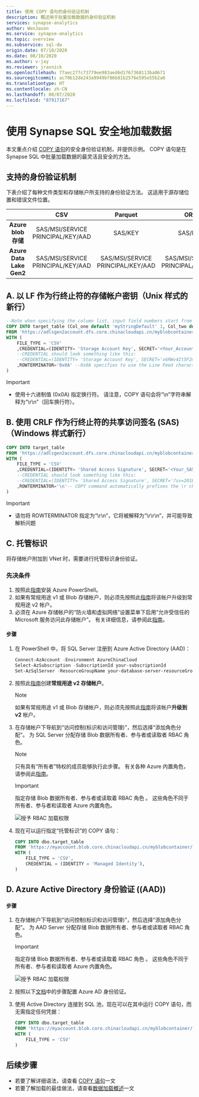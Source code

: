 ```yaml
---
title: 使用 COPY 语句的身份验证机制
description: 概述用于批量加载数据的身份验证机制
services: synapse-analytics
author: WenJason
ms.service: synapse-analytics
ms.topic: overview
ms.subservice: sql-dw
origin.date: 07/10/2020
ms.date: 08/10/2020
ms.author: v-jay
ms.reviewer: jrasnick
ms.openlocfilehash: 77aec277c73779ee983aed6d1767368113ba0671
ms.sourcegitcommit: ac70b12de243a9949bf86b81b2576e595e55b2a6
ms.translationtype: HT
ms.contentlocale: zh-CN
ms.lasthandoff: 08/07/2020
ms.locfileid: "87917167"
---
```

# <a name="securely-load-data-using-synapse-sql"></a>使用 Synapse SQL 安全地加载数据

本文重点介绍 [COPY 语句](https://docs.microsoft.com/sql/t-sql/statements/copy-into-transact-sql?view=azure-sqldw-latest)的安全身份验证机制，并提供示例。 COPY 语句是在 Synapse SQL 中批量加载数据的最灵活且安全的方法。
## <a name="supported-authentication-mechanisms"></a>支持的身份验证机制

下表介绍了每种文件类型和存储帐户所支持的身份验证方法。 这适用于源存储位置和错误文件位置。

|                          |                CSV                |              Parquet              |                ORC                |
| :----------------------: | :-------------------------------: | :-------------------------------: | :-------------------------------: |
|  **Azure blob 存储**  | SAS/MSI/SERVICE PRINCIPAL/KEY/AAD |              SAS/KEY              |              SAS/KEY              |
| **Azure Data Lake Gen2** | SAS/MSI/SERVICE PRINCIPAL/KEY/AAD | SAS/MSI/SERVICE PRINCIPAL/KEY/AAD | SAS/MSI/SERVICE PRINCIPAL/KEY/AAD |

## <a name="a-storage-account-key-with-lf-as-the-row-terminator-unix-style-new-line"></a>A. 以 LF 作为行终止符的存储帐户密钥（Unix 样式的新行）


```sql
--Note when specifying the column list, input field numbers start from 1
COPY INTO target_table (Col_one default 'myStringDefault' 1, Col_two default 1 3)
FROM 'https://adlsgen2account.dfs.core.chinacloudapi.cn/myblobcontainer/folder1/'
WITH (
    FILE_TYPE = 'CSV'
    ,CREDENTIAL=(IDENTITY= 'Storage Account Key', SECRET='<Your_Account_Key>')
    --CREDENTIAL should look something like this:
    --CREDENTIAL=(IDENTITY= 'Storage Account Key', SECRET='x6RWv4It5F2msnjelv3H4DA80n0QW0daPdw43jM0nyetx4c6CpDkdj3986DX5AHFMIf/YN4y6kkCnU8lb+Wx0Pj+6MDw=='),
    ,ROWTERMINATOR='0x0A' --0x0A specifies to use the Line Feed character (Unix based systems)
)
```
> [!IMPORTANT]
>
> - 使用十六进制值 (0x0A) 指定换行符。 请注意，COPY 语句会将“\n”字符串解释为“\r\n”（回车换行符）。

## <a name="b-shared-access-signatures-sas-with-crlf-as-the-row-terminator-windows-style-new-line"></a>B. 使用 CRLF 作为行终止符的共享访问签名 (SAS)（Windows 样式新行）
```sql
COPY INTO target_table
FROM 'https://adlsgen2account.dfs.core.chinacloudapi.cn/myblobcontainer/folder1/'
WITH (
    FILE_TYPE = 'CSV'
    ,CREDENTIAL=(IDENTITY= 'Shared Access Signature', SECRET='<Your_SAS_Token>')
    --CREDENTIAL should look something like this:
    --CREDENTIAL=(IDENTITY= 'Shared Access Signature', SECRET='?sv=2018-03-28&ss=bfqt&srt=sco&sp=rl&st=2016-10-17T20%3A14%3A55Z&se=2021-10-18T20%3A19%3A00Z&sig=IEoOdmeYnE9%2FKiJDSFSYsz4AkNa%2F%2BTx61FuQ%2FfKHefqoBE%3D'),
    ,ROWTERMINATOR='\n'-- COPY command automatically prefixes the \r character when \n (newline) is specified. This results in carriage return newline (\r\n) for Windows based systems.
)
```

> [!IMPORTANT]
>
> - 请勿将 ROWTERMINATOR 指定为“\r\n”，它将被解释为“\r\r\n”，并可能导致解析问题

## <a name="c-managed-identity"></a>C. 托管标识

将存储帐户附加到 VNet 时，需要进行托管标识身份验证。 

### <a name="prerequisites"></a>先决条件

1. 按照此[指南](https://docs.microsoft.com/powershell/azure/install-az-ps?toc=/synapse-analytics/sql-data-warehouse/toc.json&bc=/synapse-analytics/sql-data-warehouse/breadcrumb/toc.json)安装 Azure PowerShell。
2. 如果有常规用途 v1 或 Blob 存储帐户，则必须先按照此[指南](../../storage/common/storage-account-upgrade.md?toc=/synapse-analytics/sql-data-warehouse/toc.json&bc=/synapse-analytics/sql-data-warehouse/breadcrumb/toc.json)将该帐户升级到常规用途 v2 帐户。
3. 必须在 Azure 存储帐户的“防火墙和虚拟网络”设置菜单下启用“允许受信任的 Microsoft 服务访问此存储帐户”。 有关详细信息，请参阅此[指南](../../storage/common/storage-network-security.md?toc=/synapse-analytics/sql-data-warehouse/toc.json&bc=/synapse-analytics/sql-data-warehouse/breadcrumb/toc.json#exceptions)。
#### <a name="steps"></a>步骤

1. 在 PowerShell 中，将 SQL Server 注册到 Azure Active Directory (AAD)：

   ```powershell
   Connect-AzAccount -Environment AzureChinaCloud
   Select-AzSubscription -SubscriptionId your-subscriptionId
   Set-AzSqlServer -ResourceGroupName your-database-server-resourceGroup -ServerName your-database-servername -AssignIdentity
   ```

2. 按照此[指南](../../storage/common/storage-account-create.md?toc=/synapse-analytics/sql-data-warehouse/toc.json&bc=/synapse-analytics/sql-data-warehouse/breadcrumb/toc.json)创建**常规用途 v2 存储帐户**。

   > [!NOTE]
   > 如果有常规用途 v1 或 Blob 存储帐户，则必须先按照此[指南](../../storage/common/storage-account-upgrade.md?toc=/synapse-analytics/sql-data-warehouse/toc.json&bc=/synapse-analytics/sql-data-warehouse/breadcrumb/toc.json)将该帐户**升级到 v2** 帐户。

3. 在存储帐户下导航到“访问控制(标识和访问管理)”，然后选择“添加角色分配”。 为 SQL Server 分配存储 Blob 数据所有者、参与者或读取者 RBAC 角色。

   > [!NOTE]
   > 只有具有“所有者”特权的成员能够执行此步骤。 有关各种 Azure 内置角色，请参阅此[指南](../../role-based-access-control/built-in-roles.md?toc=/synapse-analytics/sql-data-warehouse/toc.json&bc=/synapse-analytics/sql-data-warehouse/breadcrumb/toc.json)。
   
    > [!IMPORTANT]
    > 指定存储 Blob 数据所有者、参与者或读取着 RBAC 角色 。 这些角色不同于所有者、参与者和读取者 Azure 内置角色。 

    ![授予 RBAC 加载权限](./media/quickstart-bulk-load-copy-tsql-examples/rbac-load-permissions.png)

4. 现在可以运行指定“托管标识”的 COPY 语句：

    ```sql
    COPY INTO dbo.target_table
    FROM 'https://myaccount.blob.core.chinacloudapi.cn/myblobcontainer/folder1/*.txt'
    WITH (
        FILE_TYPE = 'CSV',
        CREDENTIAL = (IDENTITY = 'Managed Identity'),
    )
    ```

## <a name="d-azure-active-directory-authentication-aad"></a>D. Azure Active Directory 身份验证 ((AAD))
#### <a name="steps"></a>步骤

1. 在存储帐户下导航到“访问控制(标识和访问管理)”，然后选择“添加角色分配”。 为 AAD Server 分配存储 Blob 数据所有者、参与者或读取者 RBAC 角色。 

    > [!IMPORTANT]
    > 指定存储 Blob 数据所有者、参与者或读取着 RBAC 角色 。 这些角色不同于所有者、参与者和读取者 Azure 内置角色。

    ![授予 RBAC 加载权限](./media/quickstart-bulk-load-copy-tsql-examples/rbac-load-permissions.png)

2. 按照以下[文档](/sql-database/sql-database-aad-authentication-configure?tabs=azure-powershell#create-an-azure-ad-administrator-for-azure-sql-server)中的步骤配置 Azure AD 身份验证。 

3. 使用 Active Directory 连接到 SQL 池，现在可以在其中运行 COPY 语句，而无需指定任何凭据：

    ```sql
    COPY INTO dbo.target_table
    FROM 'https://myaccount.blob.core.chinacloudapi.cn/myblobcontainer/folder1/*.txt'
    WITH (
        FILE_TYPE = 'CSV'
    )
    ```

## <a name="next-steps"></a>后续步骤

- 若要了解详细语法，请查看 [COPY 语句](https://docs.microsoft.com/sql/t-sql/statements/copy-into-transact-sql?view=azure-sqldw-latest#syntax)一文
- 若要了解加载的最佳做法，请查看[数据加载概述](/synapse-analytics/sql-data-warehouse/design-elt-data-loading#what-is-elt)一文
